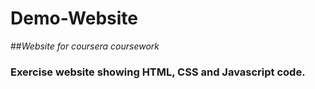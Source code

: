 # Demo-Website
##*Website for coursera coursework*

### Exercise website showing HTML, CSS and Javascript code.
